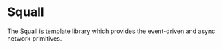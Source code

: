 # Squall #

The Squall is template library which provides 
the event-driven and async network primitives.